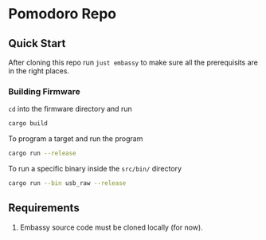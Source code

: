# Pomodoro Repo

## Quick Start

After cloning this repo run `just embassy` to make sure all the prerequisits are
in the right places.

### Building Firmware
`cd` into the firmware directory and run 

```bash
cargo build
```

To program a target and run the program

```bash
cargo run --release
```

To run a specific binary inside the `src/bin/` directory

```bash
cargo run --bin usb_raw --release
```

## Requirements

1. Embassy source code must be cloned locally (for now).
